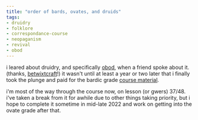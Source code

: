 ```yaml
---
title: "order of bards, ovates, and druids"
tags:
- druidry
- folklore
- correspondance-course
- neopaganism
- revival
- obod
---
```


i leared about druidry, and specifically [obod](https://druidry.org/), when a friend spoke about it. (thanks, [betwixtcraft](https://betwixtcraft.com)!) it wasn't until at least a year or two later that i finally took the plunge and paid for the bardic grade [course material](https://druidry.org/our-courses/train-in-druidry).

i'm most of the way through the course now, on lesson (or gwers) 37/48. i've taken a break from it for awhile due to other things taking priority, but i hope to complete it sometime in mid-late 2022 and work on getting into the ovate grade after that.
